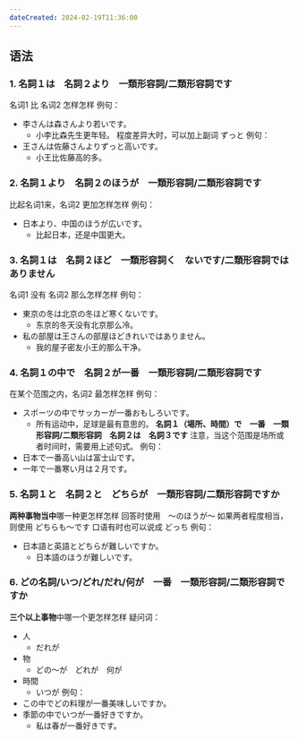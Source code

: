 ```yaml
---
dateCreated: 2024-02-19T11:36:00
---
```

## 语法
### 1. 名詞１は　名詞２より　一類形容詞/二類形容詞です
名词1 比 名词2 怎样怎样
例句：
- 李さんは森さんより若いです。
	- 小李比森先生更年轻。
程度差异大时，可以加上副词 ずっと
例句：
- 王さんは佐藤さんよりずっと高いです。
	- 小王比佐藤高的多。
### 2. 名詞１より　名詞２のほうが　一類形容詞/二類形容詞です
比起名词1来，名词2 更加怎样怎样
例句：
- 日本より、中国のほうが広いです。
	- 比起日本，还是中国更大。
### 3. 名詞１は　名詞２ほど　一類形容詞く　ないです/二類形容詞ではありません
名词1 没有 名词2 那么怎样怎样
例句：
- 東京の冬は北京の冬ほど寒くないです。
	- 东京的冬天没有北京那么冷。
- 私の部屋は王さんの部屋ほどきれいではありません。
	- 我的屋子密友小王的那么干净。
### 4. 名詞１の中で　名詞２が一番　一類形容詞/二類形容詞です
在某个范围之内，名词2 最怎样怎样
例句：
- スポーツの中でサッカーが一番おもしろいです。
	- 所有运动中，足球是最有意思的。
**名詞１（場所、時間）で　一番　一類形容詞/二類形容詞　名詞２は　名詞３です**
注意，当这个范围是场所或者时间时，需要用上述句式。
例句：
- 日本で一番高い山は富士山です。
- 一年で一番寒い月は２月です。
### 5. 名詞１と　名詞２と　どちらが　一類形容詞/二類形容詞ですか
**两种事物当中**哪一种更怎样怎样
回答时使用　〜のほうが〜
如果两者程度相当，则使用 どちらも〜です
口语有时也可以说成 どっち
例句：
- 日本語と英語とどちらが難しいですか。
	- 日本語のほうが難しいです。
### 6. どの名詞/いつ/どれ/だれ/何が　一番　一類形容詞/二類形容詞ですか
**三个以上事物**中哪一个更怎样怎样
疑问词：
- 人
	- だれが
- 物
	- どの〜が　どれが　何が
- 時間
	- いつが
例句：
- この中でどの料理が一番美味しいですか。
- 季節の中でいつが一番好きですか。
	- 私は春が一番好きです。